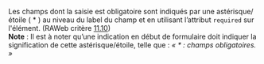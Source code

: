 Les champs dont la saisie est obligatoire sont indiqués par une astérisque/étoile ( * ) au niveau du label du champ et en utilisant l’attribut `required` sur l'élément. (RAWeb critère [11.10](https://accessibilite.public.lu/fr/raweb1/criteres.html#crit-11-10))\
**Note** : Il est à noter qu’une indication en début de formulaire doit indiquer la signification de cette astérisque/étoile, telle que : *« * : champs obligatoires. »*

